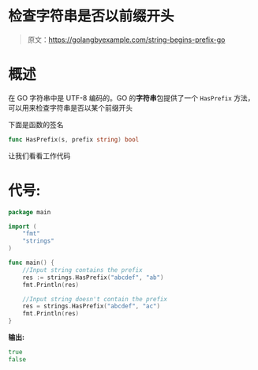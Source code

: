 # 检查字符串是否以前缀开头

> 原文：<https://golangbyexample.com/string-begins-prefix-go>

# **概述**

在 GO 字符串中是 UTF-8 编码的。GO 的**字符串**包提供了一个 `HasPrefix` 方法，可以用来检查字符串是否以某个前缀开头

下面是函数的签名

```go
func HasPrefix(s, prefix string) bool
```

让我们看看工作代码

# **代号:**

```go
package main

import (
    "fmt"
    "strings"
)

func main() {
    //Input string contains the prefix
    res := strings.HasPrefix("abcdef", "ab")
    fmt.Println(res)

    //Input string doesn't contain the prefix
    res = strings.HasPrefix("abcdef", "ac")
    fmt.Println(res)
}
```

**输出:**

```go
true
false
```